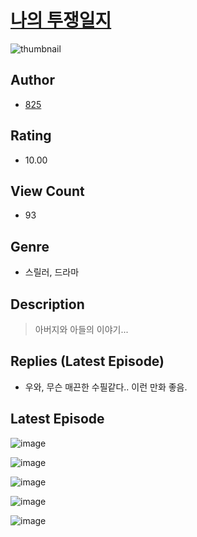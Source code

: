 # [나의 투쟁일지](https://comic.naver.com/challenge/list?titleId=811041)
![thumbnail](https://image-comic.pstatic.net/user_contents_data/challenge_comic/2023/05/25/367169/upload_3688557381943453232_480x623.jpeg)

## Author
- [825](https://comic.naver.com/artistTitle?id=367169)

## Rating
- 10.00

## View Count
- 93

## Genre
- 스릴러, 드라마

## Description
> 아버지와 아들의 이야기...

## Replies (Latest Episode)
- 우와, 무슨 매끈한 수필같다.. 이런 만화 좋음.

## Latest Episode
![image](https://image-comic.pstatic.net/user_contents_data/challenge_comic/2023/05/25/367169/upload_3617859686187087974.jpeg)

![image](https://image-comic.pstatic.net/user_contents_data/challenge_comic/2023/05/25/367169/upload_4051100234925171809.jpeg)

![image](https://image-comic.pstatic.net/user_contents_data/challenge_comic/2023/05/25/367169/upload_4121697892353784119.jpeg)

![image](https://image-comic.pstatic.net/user_contents_data/challenge_comic/2023/05/25/367169/upload_4122589584119970102.jpeg)

![image](https://image-comic.pstatic.net/user_contents_data/challenge_comic/2023/05/25/367169/upload_7149575679866528867.jpeg)
